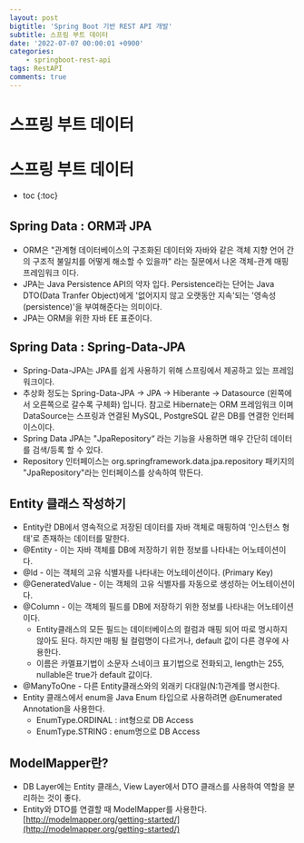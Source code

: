 ```yaml
---
layout: post
bigtitle: 'Spring Boot 기반 REST API 개발'
subtitle: 스프링 부트 데이터
date: '2022-07-07 00:00:01 +0900'
categories:
    - springboot-rest-api
tags: RestAPI
comments: true
---
```


# 스프링 부트 데이터

# 스프링 부트 데이터 
* toc
{:toc}

## Spring Data : ORM과 JPA
+ ORM은 "관계형 데이터베이스의 구조화된 데이터와 자바와 같은 객체 지향 언어 간의 구조적 불일치를 어떻게 해소할 수 있을까" 라는 질문에서 나온 객체-관계 매핑 프레임워크 이다.
+ JPA는 Java Persistence API의 약자 입다. Persistence라는 단어는 Java DTO(Data Tranfer Object)에게 '없어지지 않고 오랫동안 지속'되는 '영속성(persistence)'을 부여해준다는 의미이다.
+ JPA는 ORM을 위한 자바 EE 표준이다.

## Spring Data : Spring-Data-JPA
+ Spring-Data-JPA는 JPA를 쉽게 사용하기 위해 스프링에서 제공하고 있는 프레임워크이다.
+ 추상화 정도는 Spring-Data-JPA -> JPA -> Hiberante -> Datasource (왼쪽에서 오른쪽으로 갈수록 구체화) 입니다. 참고로 Hibernate는 ORM 프레임워크 이며 DataSource는 스프링과 연결된 MySQL, PostgreSQL 같은 DB를 연결한 인터페이스이다.
+ Spring Data JPA는 "JpaRepository“ 라는 기능을 사용하면 매우 간단히 데이터를 검색/등록 할 수 있다.
+ Repository 인터페이스는 org.springframework.data.jpa.repository 패키지의 "JpaRepository"라는 인터페이스를 상속하여 맊든다.

## Entity 클래스 작성하기
+ Entity란 DB에서 영속적으로 저장된 데이터를 자바 객체로 매핑하여 '인스턴스 형태'로 존재하는 데이터를 말한다.
+ @Entity - 이는 자바 객체를 DB에 저장하기 위한 정보를 나타내는 어노테이션이다.
+ @Id - 이는 객체의 고유 식별자를 나타내는 어노테이션이다. (Primary Key)
+ @GeneratedValue - 이는 객체의 고유 식별자를 자동으로 생성하는 어노테이션이다.
+ @Column - 이는 객체의 필드를 DB에 저장하기 위한 정보를 나타내는 어노테이션이다.
  + Entity클래스의 모든 필드는 데이터베이스의 컬럼과 매핑 되어 따로 명시하지 않아도 된다. 하지만 매핑 될 컬럼명이 다르거나, default 값이 다른 경우에 사용한다.
  + 이름은 카멜표기법이 소문자 스네이크 표기법으로 전화되고, length는 255, nullable은 true가 default 값이다.
+ @ManyToOne - 다른 Entity클래스와의 외래키 다대일(N:1)관계를 명시한다.
+ Entity 클래스에서 enum을 Java Enum 타입으로 사용하려면 @Enumerated Annotation을 사용한다.
  + EnumType.ORDINAL : int형으로 DB Access
  + EnumType.STRING : enum명으로 DB Access

## ModelMapper란?
+ DB Layer에는 Entity 클래스, View Layer에서 DTO 클래스를 사용하여 역할을 분리하는 것이 좋다.
+ Entity와 DTO를 연결할 때 ModelMapper를 사용한다. [http://modelmapper.org/getting-started/](http://modelmapper.org/getting-started/)
